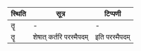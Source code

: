 | स्थिति | सूत्र | टिप्पणी |
| ----- | ------- | ------ |
| तॄ | - | - |
| तॄ | शेषात् कर्तरि परस्मैपदम् | इति परस्मैपदम् |
